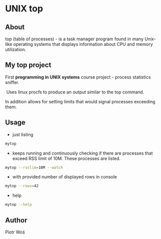 # UNIX top

## About

top (table of processes) - is a task manager program found in many Unix-like operating systems that displays information about CPU and memory utilization.

## My top project

First **programming in UNIX systems** course project  - process statistics sniffer.

 Uses linux procfs to produce an output similar to the top command. 

In addition allows for setting limits that would signal processes exceeding them. 

## Usage

* just listing
```bash
mytop
```

* keeps running and continuously checking if there are processes that exceed RSS limit of 10M. These processes are listed.
```bash
mytop --rsslim=10M --watch
```

* with provided number of displayed rows in console
```bash
mytop --rows=42
```

* help
```bash
mytop --help
```

## Author
Piotr Woś
